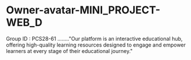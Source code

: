# Owner-avatar-MINI_PROJECT-WEB_D
Group ID : PCS28-61 ........"Our platform is an interactive educational hub, offering high-quality learning resources designed to engage and empower learners at every stage of their educational journey."
